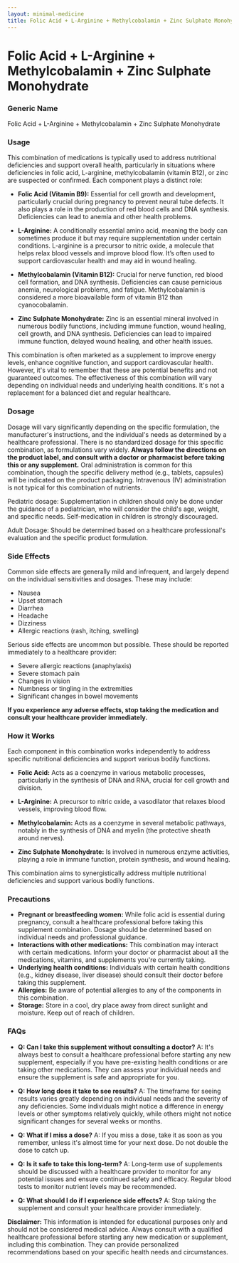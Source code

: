 ```yaml
---
layout: minimal-medicine
title: Folic Acid + L-Arginine + Methylcobalamin + Zinc Sulphate Monohydrate
---
```


# Folic Acid + L-Arginine + Methylcobalamin + Zinc Sulphate Monohydrate
### Generic Name
Folic Acid + L-Arginine + Methylcobalamin + Zinc Sulphate Monohydrate

### Usage

This combination of medications is typically used to address nutritional deficiencies and support overall health, particularly in situations where deficiencies in folic acid, L-arginine, methylcobalamin (vitamin B12), or zinc are suspected or confirmed.  Each component plays a distinct role:

* **Folic Acid (Vitamin B9):** Essential for cell growth and development, particularly crucial during pregnancy to prevent neural tube defects.  It also plays a role in the production of red blood cells and DNA synthesis. Deficiencies can lead to anemia and other health problems.

* **L-Arginine:** A conditionally essential amino acid, meaning the body can sometimes produce it but may require supplementation under certain conditions. L-arginine is a precursor to nitric oxide, a molecule that helps relax blood vessels and improve blood flow. It’s often used to support cardiovascular health and may aid in wound healing.

* **Methylcobalamin (Vitamin B12):**  Crucial for nerve function, red blood cell formation, and DNA synthesis.  Deficiencies can cause pernicious anemia, neurological problems, and fatigue. Methylcobalamin is considered a more bioavailable form of vitamin B12 than cyanocobalamin.

* **Zinc Sulphate Monohydrate:** Zinc is an essential mineral involved in numerous bodily functions, including immune function, wound healing, cell growth, and DNA synthesis. Deficiencies can lead to impaired immune function, delayed wound healing, and other health issues.


This combination is often marketed as a supplement to improve energy levels, enhance cognitive function, and support cardiovascular health.  However, it's vital to remember that these are potential benefits and not guaranteed outcomes.  The effectiveness of this combination will vary depending on individual needs and underlying health conditions. It's not a replacement for a balanced diet and regular healthcare.


### Dosage

Dosage will vary significantly depending on the specific formulation, the manufacturer's instructions, and the individual's needs as determined by a healthcare professional.  There is no standardized dosage for this specific combination, as formulations vary widely.  **Always follow the directions on the product label, and consult with a doctor or pharmacist before taking this or any supplement.**  Oral administration is common for this combination, though the specific delivery method (e.g., tablets, capsules) will be indicated on the product packaging.  Intravenous (IV) administration is not typical for this combination of nutrients.  


Pediatric dosage:  Supplementation in children should only be done under the guidance of a pediatrician, who will consider the child's age, weight, and specific needs.  Self-medication in children is strongly discouraged.

Adult Dosage:  Should be determined based on a healthcare professional's evaluation and the specific product formulation.


### Side Effects

Common side effects are generally mild and infrequent, and largely depend on the individual sensitivities and dosages.  These may include:

* Nausea
* Upset stomach
* Diarrhea
* Headache
* Dizziness
* Allergic reactions (rash, itching, swelling)

Serious side effects are uncommon but possible. These should be reported immediately to a healthcare provider:

* Severe allergic reactions (anaphylaxis)
* Severe stomach pain
* Changes in vision
* Numbness or tingling in the extremities
* Significant changes in bowel movements

**If you experience any adverse effects, stop taking the medication and consult your healthcare provider immediately.**


### How it Works

Each component in this combination works independently to address specific nutritional deficiencies and support various bodily functions.

* **Folic Acid:**  Acts as a coenzyme in various metabolic processes, particularly in the synthesis of DNA and RNA, crucial for cell growth and division.

* **L-Arginine:**  A precursor to nitric oxide, a vasodilator that relaxes blood vessels, improving blood flow.

* **Methylcobalamin:** Acts as a coenzyme in several metabolic pathways, notably in the synthesis of DNA and myelin (the protective sheath around nerves).

* **Zinc Sulphate Monohydrate:**  Is involved in numerous enzyme activities, playing a role in immune function, protein synthesis, and wound healing.


This combination aims to synergistically address multiple nutritional deficiencies and support various bodily functions.


### Precautions

* **Pregnant or breastfeeding women:** While folic acid is essential during pregnancy,  consult a healthcare professional before taking this supplement combination.  Dosage should be determined based on individual needs and professional guidance.
* **Interactions with other medications:**  This combination may interact with certain medications. Inform your doctor or pharmacist about all the medications, vitamins, and supplements you're currently taking.
* **Underlying health conditions:**  Individuals with certain health conditions (e.g., kidney disease, liver disease) should consult their doctor before taking this supplement.
* **Allergies:**  Be aware of potential allergies to any of the components in this combination.
* **Storage:** Store in a cool, dry place away from direct sunlight and moisture. Keep out of reach of children.


### FAQs

* **Q: Can I take this supplement without consulting a doctor?** A: It's always best to consult a healthcare professional before starting any new supplement, especially if you have pre-existing health conditions or are taking other medications. They can assess your individual needs and ensure the supplement is safe and appropriate for you.

* **Q: How long does it take to see results?** A:  The timeframe for seeing results varies greatly depending on individual needs and the severity of any deficiencies.  Some individuals might notice a difference in energy levels or other symptoms relatively quickly, while others might not notice significant changes for several weeks or months.

* **Q: What if I miss a dose?** A: If you miss a dose, take it as soon as you remember, unless it's almost time for your next dose. Do not double the dose to catch up.

* **Q: Is it safe to take this long-term?** A: Long-term use of supplements should be discussed with a healthcare provider to monitor for any potential issues and ensure continued safety and efficacy.  Regular blood tests to monitor nutrient levels may be recommended.

* **Q:  What should I do if I experience side effects?** A: Stop taking the supplement and consult your healthcare provider immediately.


**Disclaimer:** This information is intended for educational purposes only and should not be considered medical advice.  Always consult with a qualified healthcare professional before starting any new medication or supplement, including this combination.  They can provide personalized recommendations based on your specific health needs and circumstances.
